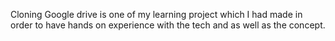 Cloning Google drive is one of my learning project which I had made in order to have hands on experience with the tech and as well as the concept. 
